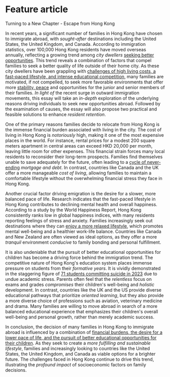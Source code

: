# Feature article
Turning to a New Chapter - Escape from Hong Kong

In recent years, a significant number of families in Hong Kong have chosen to immigrate abroad, with *sought-after* destinations including the United States, the United Kingdom, and Canada. According to immigration statistics, over 100,000 Hong Kong residents have moved overseas annually, reflecting a growing trend among *city dwellers* <u>seeking better opportunities</u>. This trend reveals a combination of factors that compel families to seek a better quality of life outside of their home city. As these city dwellers have been grappling with <u>challenges of high living costs, a fast-paced lifestyle, and intense educational competition</u>, many families are motivated, if not compelled, to seek more favorable environments that offer more <u>stability, peace</u> and opportunities for the junior and senior members of their families. *In light of* the recent surge in outward immigration movements, this essay will take an *in-depth* exploration of the underlying reasons driving individuals to seek new opportunities abroad. Followed by the examination of causes, the essay will also propose two practical and feasible solutions to enhance *resident retention*.

One of the primary reasons families decide to relocate from Hong Kong is the <span class="hi-blue">immense financial burden associated with living in the city</span>. The cost of living in Hong Kong is *notoriously* high, making it one of the most expensive places in the world. For instance, rental prices for a modest 200 square meters apartment in central areas can exceed HKD 20,000 per month, leaving little room for other expenses. This financial strain forces many local residents to <span class="hi-green">reconsider their long-term prospects</span>. Families find themselves unable to save adequately for the future, often leading to a <u>cycle of never-ending</u> *mortgage and debt*. In contrast, countries like Canada and the UK offer a more manageable *cost of living*, allowing families to maintain a comfortable lifestyle without the overwhelming financial stress they face in Hong Kong.

Another crucial factor driving emigration is the <span class="hi-blue">desire for a slower, more balanced pace of life</span>. Research indicates that the fast-paced lifestyle in Hong Kong contributes to <span class="hi-green">declining mental health and overall happiness</span>. According to a study by the World Happiness Report, Hong Kong consistently ranks low in global happiness indices, with many residents reporting feelings of stress and anxiety. Families increasingly seek out destinations where they can <u>enjoy a more relaxed lifestyle</u>, which <span class="hi-green">promotes mental well-being and a healthier work-life balance</span>. Countries like Canada and New Zealand are often viewed as ideal options, as they offer a more *tranquil* environment *conducive* to family bonding and personal fulfillment.

It is also undeniable that the pursuit of <span class="hi-blue">better educational opportunities for children</span> has become a driving force behind the immigration trend. The competitive nature of Hong Kong's education system places immense pressure on students from their *formative years*. It is vividly demonstrated in the staggering figure of <u>71 students committing suicide in 2023</u> due to undue academic stress. Parents often feel that the *relentless* focus on exams and grades *compromises* their children's well-being and *holistic* development. In contrast, countries like the UK and the US provide diverse educational pathways that prioritize *oriented learning*, but they also provide a more diverse choice of professions such as aviation, veterinary medicine and drama. Many families are willing to move abroad in search of a more balanced educational experience that <span class="hi-green">emphasizes their children's overall well-being and personal growth, rather than merely academic success</span>.

In conclusion, the decision of many families in Hong Kong to immigrate abroad is influenced by a combination of <u>financial burdens, the desire for a lower pace of life, and the pursuit of better educational opportunities for their children</u>. As they seek to create a *more fulfilling and sustainable lifestyle*, families and increasingly looking to countries like the United States, the United Kingdom, and Canada as viable options for a brighter future. The challenges faced in Hong Kong continue to drive this trend, illustrating the *profound impact* of socioeconomic factors on family decisions.
